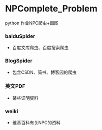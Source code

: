 # NPComplete_Problem
python 作业NPC爬虫+画图

### baiduSpider
- 百度文库爬虫、百度搜索爬虫


### BlogSpider
- 包含CSDN、简书、博客园的爬虫


### 英文PDF
- 某些证明资料

### weiki

- 维基百科有关NPC的资料
